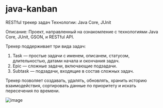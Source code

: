 # java-kanban
RESTful трекер задач
Технологии: Java Core, JUnit

Описание: Проект, направленный на ознакомление с технологиями Java Core, JUnit, GSON, и RESTful API.

Трекер поддерживает три вида задач:
1. Task — простые задачи с именем, описанем, статусом, длительностью, датами начала и окончания задач.
2. Epic — сложные задачи, включающие подзадачи.
3. Subtask — подзадачи, входящие в состав сложных задач.

Трекер позволяет создавать, удалять, обновлять, хранить историю взаимодействия, сортировать данные по приоритету и искать пересечения по времени.

![image](https://github.com/user-attachments/assets/cd56762b-607a-4a85-9ba2-8c2257ea057d)

